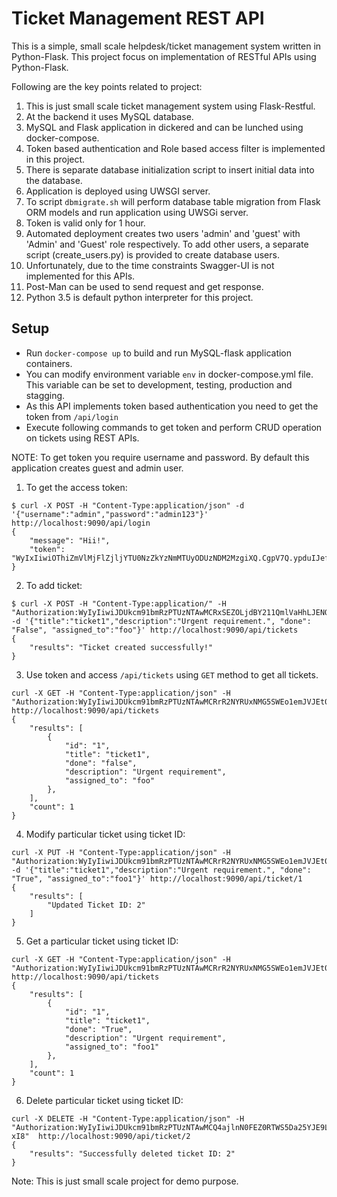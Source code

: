 Ticket Management REST API
=============

This is a simple, small scale helpdesk/ticket management system written in Python-Flask. 
This project focus on implementation of RESTful APIs using Python-Flask.

Following are the key points related to project:
1. This is just small scale ticket management system using Flask-Restful.
2. At the backend it uses MySQL database.
3. MySQL and Flask application in dickered and can be lunched using docker-compose.
4. Token based authentication and Role based access filter is implemented in this project.
5. There is separate database initialization script to insert initial data into the database.
6. Application is deployed using UWSGI server.
7. To script `dbmigrate.sh` will perform database table migration from Flask ORM models 
and run application using UWSGi server.
8. Token is valid only for 1 hour.
9. Automated deployment creates two users 'admin' and 'guest' with 'Admin' and 'Guest' role respectively. 
To add other users, a separate script (create_users.py) is provided to create database users.
10. Unfortunately, due to the time constraints Swagger-UI is not implemented for this APIs.
11. Post-Man can be used to send request and get response.
9. Python 3.5 is default python interpreter for this project.

Setup
-----
- Run `docker-compose up` to build and run MySQL-flask application containers.
- You can modify environment variable `env` in docker-compose.yml file. This variable can be set to development, testing, production and stagging.
- As this API implements token based authentication you need to get the token from `/api/login` 
- Execute following commands to get token and perform CRUD operation on tickets using REST APIs. 

NOTE: To get token you require username and password. By default this application creates guest and admin user.

1. To get the access token:
```
$ curl -X POST -H "Content-Type:application/json" -d '{"username":"admin","password":"admin123"}' http://localhost:9090/api/login
{
    "message": "Hii!",
    "token": "WyIxIiwiOThiZmVlMjFlZjljYTU0NzZkYzNmMTUyODUzNDM2MzgiXQ.CgpV7Q.ypduIJefgJAdHAbB_WIrLzfsXYc"
}
```

2. To add ticket:
```
$ curl -X POST -H "Content-Type:application/" -H "Authorization:WyIyIiwiJDUkcm91bmRzPTUzNTAwMCRxSEZOLjdBY211QmlVaHhLJENOTmZ5SmRvZnFWUHRDVXRpQUx1TTgvRjJNOEVuanRBY1ZjLlZXdzB3cjAiXQ.XCmHGg.XSdOnMKbCRS8DCZ8QTaFiIvlIoA" -d '{"title":"ticket1","description":"Urgent requirement.", "done": "False", "assigned_to":"foo"}' http://localhost:9090/api/tickets
{
    "results": "Ticket created successfully!"
}
```

3. Use token and access `/api/tickets` using `GET` method to get all tickets.
```
curl -X GET -H "Content-Type:application/json" -H "Authorization:WyIyIiwiJDUkcm91bmRzPTUzNTAwMCRrR2NYRUxNMG5SWEo1emJVJEt0TUZKQ2FKMi9LTFVHUGFLZzJTbXZMdzd0by5UYWFBNTlLRElHN1VPQjYiXQ.XCmPrg.1XsgMVETYg7CkHPxIijxWgXphZ4" http://localhost:9090/api/tickets
{
    "results": [
        {
            "id": "1",
            "title": "ticket1",
            "done": "false",
            "description": "Urgent requirement",
            "assigned_to": "foo"
        },
    ],
    "count": 1
}
```

4. Modify particular ticket using ticket ID:
```
curl -X PUT -H "Content-Type:application/json" -H "Authorization:WyIyIiwiJDUkcm91bmRzPTUzNTAwMCRrR2NYRUxNMG5SWEo1emJVJEt0TUZKQ2FKMi9LTFVHUGFLZzJTbXZMdzd0by5UYWFBNTlLRElHN1VPQjYiXQ.XCmPrg.1XsgMVETYg7CkHPxIijxWgXphZ4" -d '{"title":"ticket1","description":"Urgent requirement.", "done": "True", "assigned_to":"foo1"}' http://localhost:9090/api/ticket/1
{
    "results": [
        "Updated Ticket ID: 2"
    ]
}
``` 

5. Get a particular ticket using ticket ID:
```
curl -X GET -H "Content-Type:application/json" -H "Authorization:WyIyIiwiJDUkcm91bmRzPTUzNTAwMCRrR2NYRUxNMG5SWEo1emJVJEt0TUZKQ2FKMi9LTFVHUGFLZzJTbXZMdzd0by5UYWFBNTlLRElHN1VPQjYiXQ.XCmPrg.1XsgMVETYg7CkHPxIijxWgXphZ4" http://localhost:9090/api/tickets
{
    "results": [
        {
            "id": "1",
            "title": "ticket1",
            "done": "True",
            "description": "Urgent requirement",
            "assigned_to": "foo1"
        },
    ],
    "count": 1
}
```

6. Delete particular ticket using ticket ID:
```
curl -X DELETE -H "Content-Type:application/json" -H "Authorization:WyIyIiwiJDUkcm91bmRzPTUzNTAwMCQ4ajlnN0FEZ0RTWS5Da25YJE9LelN1MmVBY2lqcnlOdC5hbzRkaGpCSE02aC5rTlpKaFdhZWpnZDJKMzAiXQ.XCmTUQ.sQl7EAiSlgBxJld4z5hvI6j-xI8"  http://localhost:9090/api/ticket/2
{
    "results": "Successfully deleted ticket ID: 2"
}
```

Note: This is just small scale project for demo purpose.
